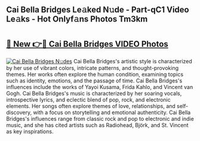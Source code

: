 ## Cai Bella Bridges Le𝚊ked N𝚞de - Part-qC1 Video Le𝚊ks - Hot Onlyf𝚊ns Photos Tm3km

# <h2><a href="http://ab56325.deff.icu/?id=Cai+Bella+Bridges">🔗 New 👉🔴 Cai Bella Bridges VIDEO Photos</a></h2>

[![Cai Bella Bridges N𝚞des](https://i.imgur.com/rIISA9y.gif)](http://ab56325.deff.icu/?id=Cai+Bella+Bridges)
Cai Bella Bridges's artistic style is characterized by her use of vibrant colors, intricate patterns, and thought-provoking themes. Her works often explore the human condition, examining topics such as identity, emotions, and the passage of time. Cai Bella Bridges's influences include the works of Yayoi Kusama, Frida Kahlo, and Vincent van Gogh. Cai Bella Bridges's music is characterized by her soaring vocals, introspective lyrics, and eclectic blend of pop, rock, and electronic elements. Her songs often explore themes of love, relationships, and self-discovery, with a focus on storytelling and emotional authenticity. Cai Bella Bridges's influences range from classic rock and pop to electronic and indie music, and she has cited artists such as Radiohead, Björk, and St. Vincent as key inspirations.
